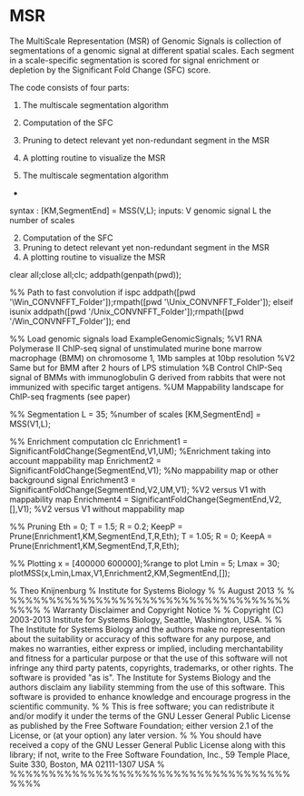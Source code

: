 MSR
===
The MultiScale Representation (MSR) of Genomic Signals is collection of segmentations of a genomic signal at different spatial scales. Each segment in a scale-specific segmentation is scored for signal enrichment or depletion by the Significant Fold Change (SFC) score.

The code consists of four parts:

1. The multiscale segmentation algorithm
2. Computation of the SFC
3. Pruning to detect relevant yet non-redundant segment in the MSR
4. A plotting routine to visualize the MSR

1. The multiscale segmentation algorithm
-
syntax : [KM,SegmentEnd] = MSS(V,L);
inputs: V genomic signal
        L the number of scales



2. Computation of the SFC
3. Pruning to detect relevant yet non-redundant segment in the MSR
4. A plotting routine to visualize the MSR





clear all;close all;clc;
addpath(genpath(pwd));

%% Path to fast convolution
if ispc
    addpath([pwd '\Win_CONVNFFT_Folder']);rmpath([pwd '\Unix_CONVNFFT_Folder']);
elseif isunix
    addpath([pwd '/Unix_CONVNFFT_Folder']);rmpath([pwd '/Win_CONVNFFT_Folder']);
end

%% Load genomic signals
load ExampleGenomicSignals;
%V1      RNA Polymerase II ChIP-seq signal of unstimulated murine bone marrow macrophage (BMM) on chromosome 1, 1Mb samples at 10bp resolution
%V2      Same but for BMM after 2 hours of LPS stimulation
%B       Control ChIP-Seq signal of BMMs with immunoglobulin G derived from rabbits that were not immunized with specific target antigens.
%UM      Mappability landscape for ChIP-seq fragments (see paper) 

%% Segmentation
L = 35; %number of scales
[KM,SegmentEnd] = MSS(V1,L);

%% Enrichment computation
clc
Enrichment1 = SignificantFoldChange(SegmentEnd,V1,UM); %Enrichment taking into account mappability map
Enrichment2 = SignificantFoldChange(SegmentEnd,V1); %No mappability map or other background signal
Enrichment3 = SignificantFoldChange(SegmentEnd,V2,UM,V1); %V2 versus V1 with mappability map
Enrichment4 = SignificantFoldChange(SegmentEnd,V2,[],V1); %V2 versus V1 without mappability map

%% Pruning
Eth = 0;
T = 1.5;
R = 0.2;
KeepP = Prune(Enrichment1,KM,SegmentEnd,T,R,Eth);
T = 1.05;
R = 0;
KeepA = Prune(Enrichment1,KM,SegmentEnd,T,R,Eth);

%% Plotting
x = [400000 600000];%range to plot
Lmin = 5;
Lmax = 30;
plotMSS(x,Lmin,Lmax,V1,Enrichment2,KM,SegmentEnd,[]);

% Theo Knijnenburg
% Institute for Systems Biology
%
% August 2013
%
% %%%%%%%%%%%%%%%%%%%%%%%%%%%%%%%%%%%%%%%%
% Warranty Disclaimer and Copyright Notice
% 
% Copyright (C) 2003-2013 Institute for Systems Biology, Seattle, Washington, USA.
% 
% The Institute for Systems Biology and the authors make no representation about the suitability or accuracy of this software for any purpose, and makes no warranties, either express or implied, including merchantability and fitness for a particular purpose or that the use of this software will not infringe any third party patents, copyrights, trademarks, or other rights. The software is provided "as is". The Institute for Systems Biology and the authors disclaim any liability stemming from the use of this software. This software is provided to enhance knowledge and encourage progress in the scientific community. 
% 
% This is free software; you can redistribute it and/or modify it under the terms of the GNU Lesser General Public License as published by the Free Software Foundation; either version 2.1 of the License, or (at your option) any later version.
% 
% You should have received a copy of the GNU Lesser General Public License along with this library; if not, write to the Free Software Foundation, Inc., 59 Temple Place, Suite 330, Boston, MA 02111-1307 USA
% %%%%%%%%%%%%%%%%%%%%%%%%%%%%%%%%%%%%%%%%



